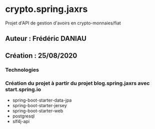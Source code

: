 # crypto.spring.jaxrs

Projet d'API de gestion d'avoirs en crypto-monnaies/fiat

## Auteur : Frédéric DANIAU
## Création : 25/08/2020

### Technologies

### Création du projet à partir du projet blog.spring.jaxrs avec start.spring.io
* spring-boot-starter-data-jpa
* spring-boot-starter-jersey
* spring-boot-starter-web
* postgresql
* slf4j-api 

  
